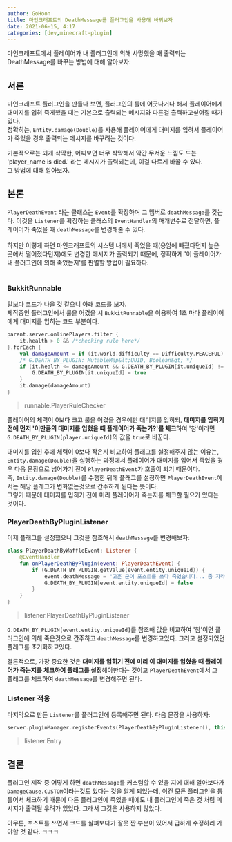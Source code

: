 ```yaml
---
author: GoHoon
title: 마인크래프트의 DeathMessage를 플러그인을 사용해 바꿔보자
date: 2021-06-15, 4:17
categories: [dev,minecraft-plugin]
---
```

마인크래프트에서 플레이어가 내 플러그인에 의해 사망했을 때 출력되는 DeathMessage를 바꾸는 방법에 대해 알아보자.   
<!-- Excerpt -->

## 서론
마인크래프트 플러그인을 만들다 보면, 플러그인의 룰에 어긋나거나 해서 플레이어에게 대미지를 입혀 죽게했을 때는 기본으로 출력되는 메시지와 다른걸 출력하고싶어질 때가 있다.   
정확히는, `Entity.damage(Double)`를 사용해 플레이어에게 대미지를 입혀서 플레이어가 죽었을 경우 출력되는 메시지를 바꾸려는 것이다.   

기본적으로는 되게 삭막한, 어찌보면 너무 삭막해서 약간 무서운 느낌도 드는 'player_name is died.' 라는 메시지가 출력되는데, 이걸 다르게 바꿀 수 있다.   
그 방법에 대해 알아보자.

## 본론
`PlayerDeathEvent` 라는 클래스는 `Event`를 확장하며 그 맴버로 `deathMessage`를 갖는다. 이것을 `Listener`를 확장하는 클래스의 `EventHandler`의 매개변수로 전달하면,
플레이어가 죽었을 때 `deathMessage`를 변경해줄 수 있다.   
&nbsp;   
하지만 이렇게 하면 마인크래프트의 시스템 내에서 죽었을 때(용암에 빠졌다던지 높은 곳에서 떨어졌다던지)에도 변경한 메시지가 출력되기 때문에, 정확하게 '이 플레이어가 내 플러그인에 의해 죽었는지'를 판별할 방법이 필요하다.   
&nbsp;   

### BukkitRunnable
말보다 코드가 나을 것 같으니 아래 코드를 보자.   
제작중인 플러그인에서 룰을 어겼을 시 `BukkitRunnable`을 이용하여 1초 마다 플레이어에게 대미지를 입히는 코드 부분이다.   
```kotlin
parent.server.onlinePlayers.filter {
    it.health > 0 && /*checking rule here*/
}.forEach {
    val damageAmount = if (it.world.difficulty == Difficulty.PEACEFUL) 5.0 else 2.0
    /* G.DEATH_BY_PLUGIN: MutableMap&lt;UUID, Boolean&gt; */
    if (it.health <= damageAmount && G.DEATH_BY_PLUGIN[it.uniqueId] != true) {
        G.DEATH_BY_PLUGIN[it.uniqueId] = true
    }
    it.damage(damageAmount)
}
```
> runnable.PlayerRuleChecker

플레이어의 체력이 0보다 크고 룰을 어겼을 경우에만 대미지를 입히되,
**대미지를 입히기 전에 먼저 '이만큼의 대미지를 입혔을 때 플레이어가 죽는가?'를 체크**하여 '참'이라면 `G.DEATH_BY_PLUGIN[player.uniqueId]`의 값을 `true`로 바꾼다.   

대미지를 입힌 후에 체력이 0보다 작은지 비교하여 플래그를 설정해주지 않는 이유는, `Entity.damage(Double)`을 실행하는 과정에서 플레이어가 대미지를 입어서 죽었을 경우 다음 문장으로 넘어가기 전에
`PlayerDeathEvent`가 호출이 되기 때문이다.   
즉, `Entity.damage(Double)`를 수행한 뒤에 플래그를 설정하면 `PlayerDeathEvent`에서는 해당 플레그가 변화없는것으로 간주하게 된다는 뜻이다.   
그렇기 때문에 대미지를 입히기 전에 미리 플레이어가 죽는지를 체크할 필요가 있다는 것이다.   


### PlayerDeathByPluginListener
이제 플래그를 설정했으니 그것을 참조해서 `deathMessage`를 변경해보자:   
```kotlin
class PlayerDeathByWaffleEvent: Listener {
    @EventHandler
    fun onPlayerDeathByPlugin(event: PlayerDeathEvent) {
        if (G.DEATH_BY_PLUGIN.getValue(event.entity.uniqueId)) {
            event.deathMessage = "고훈 군이 포스트를 쓰다 죽었습니다... 좀 자라고 (ㅋㅋㅋ)"
            G.DEATH_BY_PLUGIN[event.entity.uniqueId] = false
        }
    }
}
```
> listener.PlayerDeathByPluginListener

`G.DEATH_BY_PLUGIN[event.entity.uniqueId]`를 참조해 값을 비교하여 '참'이면 플러그인에 의해 죽은것으로 간주하고 
`deathMessage`를 변경하고있다. 그리고 설정되었던 플래그를 초기화하고있다.   

결론적으로, 가장 중요한 것은 **대미지를 입히기 전에 미리 이 대미지를 입혔을 때 플레이어가 죽는지를 체크하여 플래그를 설정**해야한다는 것이고 `PlayerDeathEvent`에서 그 플래그를 체크하여 
`deathMessage`를 변경해주면 된다.

### Listener 적용
마지막으로 만든 `Listener`를 플러그인에 등록해주면 된다. 다음 문장을 사용하자:   
```kotlin
server.pluginManager.registerEvents(PlayerDeathByPluginListener(), this)
```
> listener.Entry

## 결론
플러그인 제작 중 어떻게 하면 `deathMessage`를 커스텀할 수 있을 지에 대해 알아보다가 `DamageCause.CUSTOM`이라는것도 있다는 것을 알게 되었는데, 
이건 모든 플러그인을 통틀어서 체크하기 때문에 다른 플러그인에 죽었을 때에도 내 플러그인에 죽은 것 처럼 메시지가 출력될 우려가 있었다. 그래서 그것은 사용하지 않았다.   

아무튼, 포스트를 쓰면서 코드를 살펴보다가 잘못 짠 부분이 있어서 급하게 수정하러 가야할 것 같다. ~~ㅋㅋㅋ~~
